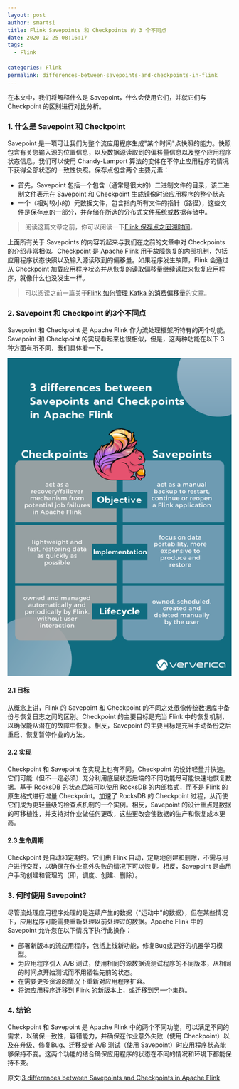 ```yaml
---
layout: post
author: smartsi
title: Flink Savepoints 和 Checkpoints 的 3 个不同点
date: 2020-12-25 08:16:17
tags:
  - Flink

categories: Flink
permalink: differences-between-savepoints-and-checkpoints-in-flink
---
```


在本文中，我们将解释什么是 Savepoint，什么会使用它们，并就它们与 Checkpoint 的区别进行对比分析。

### 1. 什么是 Savepoint 和 Checkpoint

Savepoint 是一项可让我们为整个流应用程序生成"某个时间"点快照的能力。快照包含有关您输入源的位置信息，以及数据源读取到的偏移量信息以及整个应用程序状态信息。我们可以使用 Chandy-Lamport 算法的变体在不停止应用程序的情况下获得全部状态的一致性快照。保存点包含两个主要元素：
- 首先，Savepoint 包括一个包含（通常是很大的）二进制文件的目录，该二进制文件表示在 Savepoint 和 Checkpoint 生成镜像时流应用程序的整个状态
- 一个（相对较小的）元数据文件，包含指向所有文件的指针（路径），这些文件是保存点的一部分，并存储在所选的分布式文件系统或数据存储中。

> 阅读这篇文章之前，你可以阅读一下[Flink 保存点之回溯时间](https://smartsi.blog.csdn.net/article/details/126474904?spm=1001.2014.3001.5502)。

上面所有关于 Savepoints 的内容听起来与我们在之前的文章中对 Checkpoints 的介绍非常相似。Checkpoint 是 Apache Flink 用于故障恢复的内部机制，包括应用程序状态快照以及输入源读取到的偏移量。如果程序发生故障，Flink 会通过从 Checkpoint 加载应用程序状态并从恢复的读取偏移量继续读取来恢复应用程序，就像什么也没发生一样。

> 可以阅读之前一篇关于[Flink 如何管理 Kafka 的消费偏移量](https://smartsi.blog.csdn.net/article/details/126475307?spm=1001.2014.3001.5502)的文章。

### 2. Savepoint 和 Checkpoint 的3个不同点

Savepoint 和 Checkpoint 是 Apache Flink 作为流处理框架所特有的两个功能。Savepoint 和 Checkpoint 的实现看起来也很相似，但是，这两种功能在以下 3 种方面有所不同，我们具体看一下。

![](img-3-differences-between-checkpoints-savepoints-1.png)

#### 2.1 目标

从概念上讲，Flink 的 Savepoint 和 Checkpoint 的不同之处很像传统数据库中备份与恢复日志之间的区别。Checkpoint 的主要目标是充当 Flink 中的恢复机制，以确保能从潜在的故障中恢复。相反，Savepoint 的主要目标是充当手动备份之后重启、恢复暂停作业的方法。

#### 2.2 实现

Checkpoint 和 Savepoint 在实现上也有不同。Checkpoint 的设计轻量并快速。它们可能（但不一定必须）充分利用底层状态后端的不同功能尽可能快速地恢复数据。基于 RocksDB 的状态后端可以使用 RocksDB 的内部格式，而不是 Flink 的原生格式进行增量 Checkpoint。加速了 RocksDB 的 Checkpoint 过程，从而使它们成为更轻量级的检查点机制的一个实例。相反，Savepoint 的设计重点是数据的可移植性，并支持对作业做任何更改，这些更改会使数据的生产和恢复成本更高。

#### 2.3 生命周期

Checkpoint 是自动和定期的。它们由 Flink 自动，定期地创建和删除，不需与用户进行交互，以确保在作业意外失败的情况下可以恢复。相反，Savepoint 是由用户手动创建和管理的（即，调度、创建、删除）。

### 3. 何时使用 Savepoint?

尽管流处理应用程序处理的是连续产生的数据（"运动中"的数据），但在某些情况下，应用程序可能需要重新处理以前处理过的数据。Apache Flink 中的 Savepoint 允许您在以下情况下执行此操作：
- 部署新版本的流应用程序，包括上线新功能，修复Bug或更好的机器学习模型。
- 为应用程序引入 A/B 测试，使用相同的源数据流测试程序的不同版本，从相同的时间点开始测试而不用牺牲先前的状态。
- 在需要更多资源的情况下重新对应用程序扩容。
- 将流应用程序迁移到 Flink 的新版本上，或迁移到另一个集群。

### 4. 结论

Checkpoint 和 Savepoint 是 Apache Flink 中的两个不同功能，可以满足不同的需求，以确保一致性，容错能力，并确保在作业意外失败（使用 Checkpoint）以及在升级、修复Bug、迁移或者 A/B 测试（使用 Savepoint）时应用程序状态能够保持不变。这两个功能的结合确保应用程序的状态在不同的情况和环境下都能保持不变。

原文:[3 differences between Savepoints and Checkpoints in Apache Flink](https://www.ververica.com/blog/differences-between-savepoints-and-checkpoints-in-flink)
